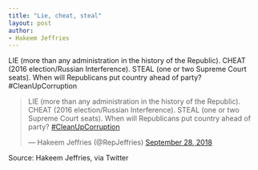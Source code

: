 ```yaml
---
title: "Lie, cheat, steal"
layout: post
author:
- Hakeem Jeffries
---
```


LIE (more than any administration in the history of the Republic). CHEAT (2016 election/Russian Interference). STEAL (one or two Supreme Court seats). When will Republicans put country ahead of party? #CleanUpCorruption

<blockquote class="twitter-tweet">
	<p lang="en" dir="ltr">
		LIE (more than any administration in the history of the Republic). CHEAT (2016 election/Russian Interference). STEAL (one or two Supreme Court seats). When will Republicans put country ahead of party? <a href="https://twitter.com/hashtag/CleanUpCorruption?src=hash&amp;ref_src=twsrc%5Etfw">#CleanUpCorruption</a>
	</p>
	&mdash; Hakeem Jeffries (@RepJeffries) <a href="https://twitter.com/RepJeffries/status/1045674997023477760?ref_src=twsrc%5Etfw">September 28, 2018</a>
</blockquote>
<script async src="https://platform.twitter.com/widgets.js" charset="utf-8"></script>

Source: Hakeem Jeffries, via Twitter
